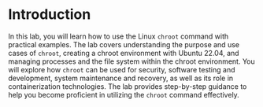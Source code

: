 # Introduction

In this lab, you will learn how to use the Linux `chroot` command with practical examples. The lab covers understanding the purpose and use cases of `chroot`, creating a chroot environment with Ubuntu 22.04, and managing processes and the file system within the chroot environment. You will explore how `chroot` can be used for security, software testing and development, system maintenance and recovery, as well as its role in containerization technologies. The lab provides step-by-step guidance to help you become proficient in utilizing the `chroot` command effectively.

